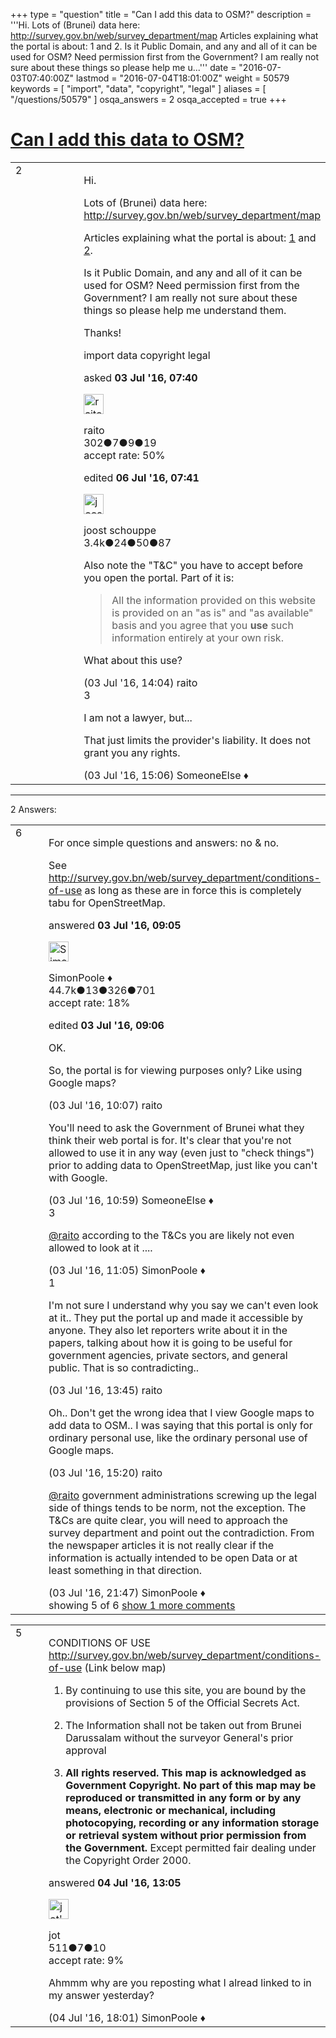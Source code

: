 +++
type = "question"
title = "Can I add this data to OSM?"
description = '''Hi. Lots of (Brunei) data here: http://survey.gov.bn/web/survey_department/map Articles explaining what the portal is about: 1 and 2. Is it Public Domain, and any and all of it can be used for OSM? Need permission first from the Government? I am really not sure about these things so please help me u...'''
date = "2016-07-03T07:40:00Z"
lastmod = "2016-07-04T18:01:00Z"
weight = 50579
keywords = [ "import", "data", "copyright", "legal" ]
aliases = [ "/questions/50579" ]
osqa_answers = 2
osqa_accepted = true
+++

<div class="headNormal">

# [Can I add this data to OSM?](/questions/50579/can-i-add-this-data-to-osm)

</div>

<div id="main-body">

<div id="askform">

<table id="question-table" style="width:100%;">
<colgroup>
<col style="width: 50%" />
<col style="width: 50%" />
</colgroup>
<tbody>
<tr>
<td style="width: 30px; vertical-align: top"><div class="vote-buttons">
<span id="post-50579-upvote" class="ajax-command post-vote up" rel="nofollow" title="I like this post (click again to cancel)"> </span>
<div id="post-50579-score" class="post-score" title="current number of votes">
2
</div>
<span id="post-50579-downvote" class="ajax-command post-vote down" rel="nofollow" title="I dont like this post (click again to cancel)"> </span> <span id="favorite-mark" class="ajax-command favorite-mark" rel="nofollow" title="mark/unmark this question as favorite (click again to cancel)"> </span>
<div id="favorite-count" class="favorite-count">
&#10;</div>
</div></td>
<td><div id="item-right">
<div class="question-body">
<p>Hi.</p>
<p>Lots of (Brunei) data here: <a href="http://survey.gov.bn/web/survey_department/map">http://survey.gov.bn/web/survey_department/map</a></p>
<p>Articles explaining what the portal is about: <a href="http://www.rtbnews.rtb.gov.bn/index.php?option=com_content&amp;view=article&amp;id=15870%3Ageoportal-survey&amp;Itemid=106">1</a> and <a href="http://www.bt.com.bn/frontpage-news-national/2013/11/29/portal-way-view-geospatial-data#sthash.Z9qt8vej.YPKIfkLx.dpbs">2</a>.</p>
<p>Is it Public Domain, and any and all of it can be used for OSM? Need permission first from the Government? I am really not sure about these things so please help me understand them.</p>
<p>Thanks!</p>
</div>
<div id="question-tags" class="tags-container tags">
<span class="post-tag tag-link-import" rel="tag" title="see questions tagged &#39;import&#39;">import</span> <span class="post-tag tag-link-data" rel="tag" title="see questions tagged &#39;data&#39;">data</span> <span class="post-tag tag-link-copyright" rel="tag" title="see questions tagged &#39;copyright&#39;">copyright</span> <span class="post-tag tag-link-legal" rel="tag" title="see questions tagged &#39;legal&#39;">legal</span>
</div>
<div id="question-controls" class="post-controls">
&#10;</div>
<div class="post-update-info-container">
<div class="post-update-info post-update-info-user">
<p>asked <strong>03 Jul '16, 07:40</strong></p>
<img src="https://secure.gravatar.com/avatar/edf8bc160bbf7f47d6cbc6979120b2c7?s=32&amp;d=identicon&amp;r=g" class="gravatar" width="32" height="32" alt="raito&#39;s gravatar image" />
<p><span>raito</span><br />
<span class="score" title="302 reputation points">302</span><span title="7 badges"><span class="badge1">●</span><span class="badgecount">7</span></span><span title="9 badges"><span class="silver">●</span><span class="badgecount">9</span></span><span title="19 badges"><span class="bronze">●</span><span class="badgecount">19</span></span><br />
<span class="accept_rate" title="Rate of the user&#39;s accepted answers">accept rate:</span> <span title="raito has one accepted answer">50%</span></p>
</div>
<div class="post-update-info post-update-info-edited">
<p><span> edited <strong>06 Jul '16, 07:41</strong> </span></p>
<img src="https://secure.gravatar.com/avatar/1df835d513b1282e0edd7405d29cd8d9?s=32&amp;d=identicon&amp;r=g" class="gravatar" width="32" height="32" alt="joost%20schouppe&#39;s gravatar image" />
<p><span>joost schouppe</span><br />
<span class="score" title="3427 reputation points"><span>3.4k</span></span><span title="24 badges"><span class="badge1">●</span><span class="badgecount">24</span></span><span title="50 badges"><span class="silver">●</span><span class="badgecount">50</span></span><span title="87 badges"><span class="bronze">●</span><span class="badgecount">87</span></span></p>
</div>
</div>
<div id="comments-container-50579" class="comments-container">
<span id="50586"></span>
<div id="comment-50586" class="comment">
<div id="post-50586-score" class="comment-score">
&#10;</div>
<div class="comment-text">
<p>Also note the "T&amp;C" you have to accept before you open the portal. Part of it is:</p>
<blockquote>
<p>All the information provided on this website is provided on an "as is" and "as available" basis and you agree that you <strong>use</strong> such information entirely at your own risk.</p>
</blockquote>
<p>What about this use?</p>
</div>
<div id="comment-50586-info" class="comment-info">
<span class="comment-age">(03 Jul '16, 14:04)</span> <span class="comment-user userinfo">raito</span>
</div>
</div>
<span id="50587"></span>
<div id="comment-50587" class="comment">
<div id="post-50587-score" class="comment-score">
3
</div>
<div class="comment-text">
<p>I am not a lawyer, but...</p>
<p>That just limits the provider's liability. It does not grant you any rights.</p>
</div>
<div id="comment-50587-info" class="comment-info">
<span class="comment-age">(03 Jul '16, 15:06)</span> <span class="comment-user userinfo">SomeoneElse ♦</span>
</div>
</div>
</div>
<div id="comment-tools-50579" class="comment-tools">
&#10;</div>
<div class="clear">
&#10;</div>
<div id="comment-50579-form-container" class="comment-form-container">
&#10;</div>
<div class="clear">
&#10;</div>
</div></td>
</tr>
</tbody>
</table>

------------------------------------------------------------------------

<div class="tabBar">

<span id="sort-top"></span>

<div class="headQuestions">

2 Answers:

</div>

</div>

<span id="50581"></span>

<div id="answer-container-50581" class="answer accepted-answer">

<table style="width:100%;">
<colgroup>
<col style="width: 50%" />
<col style="width: 50%" />
</colgroup>
<tbody>
<tr>
<td style="width: 30px; vertical-align: top"><div class="vote-buttons">
<span id="post-50581-upvote" class="ajax-command post-vote up" rel="nofollow" title="I like this post (click again to cancel)"> </span>
<div id="post-50581-score" class="post-score" title="current number of votes">
6
</div>
<span id="post-50581-downvote" class="ajax-command post-vote down" rel="nofollow" title="I dont like this post (click again to cancel)"> </span> <span class="accept-answer on" rel="nofollow" title="raito has selected this answer as the correct answer"> </span>
</div></td>
<td><div class="item-right">
<div class="answer-body">
<p>For once simple questions and answers: no &amp; no.</p>
<p>See <a href="http://survey.gov.bn/web/survey_department/conditions-of-use">http://survey.gov.bn/web/survey_department/conditions-of-use</a> as long as these are in force this is completely tabu for OpenStreetMap.</p>
</div>
<div class="answer-controls post-controls">
&#10;</div>
<div class="post-update-info-container">
<div class="post-update-info post-update-info-user">
<p>answered <strong>03 Jul '16, 09:05</strong></p>
<img src="https://secure.gravatar.com/avatar/ad2513d6f8e3d709d576ace900c12fa5?s=32&amp;d=identicon&amp;r=g" class="gravatar" width="32" height="32" alt="SimonPoole&#39;s gravatar image" />
<p><span>SimonPoole ♦</span><br />
<span class="score" title="44667 reputation points"><span>44.7k</span></span><span title="13 badges"><span class="badge1">●</span><span class="badgecount">13</span></span><span title="326 badges"><span class="silver">●</span><span class="badgecount">326</span></span><span title="701 badges"><span class="bronze">●</span><span class="badgecount">701</span></span><br />
<span class="accept_rate" title="Rate of the user&#39;s accepted answers">accept rate:</span> <span title="SimonPoole has 209 accepted answers">18%</span></p>
</div>
<div class="post-update-info post-update-info-edited">
<p><span> edited <strong>03 Jul '16, 09:06</strong> </span></p>
</div>
</div>
<div id="comments-container-50581" class="comments-container">
<span id="50582"></span>
<div id="comment-50582" class="comment">
<div id="post-50582-score" class="comment-score">
&#10;</div>
<div class="comment-text">
<p>OK.</p>
<p>So, the portal is for viewing purposes only? Like using Google maps?</p>
</div>
<div id="comment-50582-info" class="comment-info">
<span class="comment-age">(03 Jul '16, 10:07)</span> <span class="comment-user userinfo">raito</span>
</div>
</div>
<span id="50583"></span>
<div id="comment-50583" class="comment">
<div id="post-50583-score" class="comment-score">
&#10;</div>
<div class="comment-text">
<p>You'll need to ask the Government of Brunei what they think their web portal is for. It's clear that you're not allowed to use it in any way (even just to "check things") prior to adding data to OpenStreetMap, just like you can't with Google.</p>
</div>
<div id="comment-50583-info" class="comment-info">
<span class="comment-age">(03 Jul '16, 10:59)</span> <span class="comment-user userinfo">SomeoneElse ♦</span>
</div>
</div>
<span id="50584"></span>
<div id="comment-50584" class="comment">
<div id="post-50584-score" class="comment-score">
3
</div>
<div class="comment-text">
<p><a href="http://help.openstreetmap.org/users/9874/raito">@raito</a> according to the T&amp;Cs you are likely not even allowed to look at it ....</p>
</div>
<div id="comment-50584-info" class="comment-info">
<span class="comment-age">(03 Jul '16, 11:05)</span> <span class="comment-user userinfo">SimonPoole ♦</span>
</div>
</div>
<span id="50585"></span>
<div id="comment-50585" class="comment">
<div id="post-50585-score" class="comment-score">
1
</div>
<div class="comment-text">
<p>I'm not sure I understand why you say we can't even look at it.. They put the portal up and made it accessible by anyone. They also let reporters write about it in the papers, talking about how it is going to be useful for government agencies, private sectors, and general public. That is so contradicting..</p>
</div>
<div id="comment-50585-info" class="comment-info">
<span class="comment-age">(03 Jul '16, 13:45)</span> <span class="comment-user userinfo">raito</span>
</div>
</div>
<span id="50588"></span>
<div id="comment-50588" class="comment">
<div id="post-50588-score" class="comment-score">
&#10;</div>
<div class="comment-text">
<p>Oh.. Don't get the wrong idea that I view Google maps to add data to OSM.. I was saying that this portal is only for ordinary personal use, like the ordinary personal use of Google maps.</p>
</div>
<div id="comment-50588-info" class="comment-info">
<span class="comment-age">(03 Jul '16, 15:20)</span> <span class="comment-user userinfo">raito</span>
</div>
</div>
<span id="50592"></span>
<div id="comment-50592" class="comment not_top_scorer">
<div id="post-50592-score" class="comment-score">
&#10;</div>
<div class="comment-text">
<p><a href="http://help.openstreetmap.org/users/9874/raito">@raito</a> government administrations screwing up the legal side of things tends to be norm, not the exception. The T&amp;Cs are quite clear, you will need to approach the survey department and point out the contradiction. From the newspaper articles it is not really clear if the information is actually intended to be open Data or at least something in that direction.</p>
</div>
<div id="comment-50592-info" class="comment-info">
<span class="comment-age">(03 Jul '16, 21:47)</span> <span class="comment-user userinfo">SimonPoole ♦</span>
</div>
</div>
</div>
<div id="comment-tools-50581" class="comment-tools">
<span class="comments-showing"> showing 5 of 6 </span> <a href="#" class="show-all-comments-link">show 1 more comments</a>
</div>
<div class="clear">
&#10;</div>
<div id="comment-50581-form-container" class="comment-form-container">
&#10;</div>
<div class="clear">
&#10;</div>
</div></td>
</tr>
</tbody>
</table>

</div>

<span id="50607"></span>

<div id="answer-container-50607" class="answer">

<table style="width:100%;">
<colgroup>
<col style="width: 50%" />
<col style="width: 50%" />
</colgroup>
<tbody>
<tr>
<td style="width: 30px; vertical-align: top"><div class="vote-buttons">
<span id="post-50607-upvote" class="ajax-command post-vote up" rel="nofollow" title="I like this post (click again to cancel)"> </span>
<div id="post-50607-score" class="post-score" title="current number of votes">
5
</div>
<span id="post-50607-downvote" class="ajax-command post-vote down" rel="nofollow" title="I dont like this post (click again to cancel)"> </span>
</div></td>
<td><div class="item-right">
<div class="answer-body">
<p>CONDITIONS OF USE <a href="http://survey.gov.bn/web/survey_department/conditions-of-use">http://survey.gov.bn/web/survey_department/conditions-of-use</a> (Link below map)</p>
<ol>
<li><p>By continuing to use this site, you are bound by the provisions of Section 5 of the Official Secrets Act.</p></li>
<li><p>The Information shall not be taken out from Brunei Darussalam without the surveyor General's prior approval</p></li>
<li><p><strong>All rights reserved. This map is acknowledged as Government Copyright. No part of this map may be reproduced or transmitted in any form or by any means, electronic or mechanical, including photocopying, recording or any information storage or retrieval system without prior permission from the Government.</strong> Except permitted fair dealing under the Copyright Order 2000.</p></li>
</ol>
</div>
<div class="answer-controls post-controls">
&#10;</div>
<div class="post-update-info-container">
<div class="post-update-info post-update-info-user">
<p>answered <strong>04 Jul '16, 13:05</strong></p>
<img src="https://secure.gravatar.com/avatar/2ab3f311e46e4ba07af9ad75d4a3dc31?s=32&amp;d=identicon&amp;r=g" class="gravatar" width="32" height="32" alt="jot&#39;s gravatar image" />
<p><span>jot</span><br />
<span class="score" title="511 reputation points">511</span><span title="7 badges"><span class="silver">●</span><span class="badgecount">7</span></span><span title="10 badges"><span class="bronze">●</span><span class="badgecount">10</span></span><br />
<span class="accept_rate" title="Rate of the user&#39;s accepted answers">accept rate:</span> <span title="jot has one accepted answer">9%</span></p>
</div>
</div>
<div id="comments-container-50607" class="comments-container">
<span id="50612"></span>
<div id="comment-50612" class="comment">
<div id="post-50612-score" class="comment-score">
&#10;</div>
<div class="comment-text">
<p>Ahmmm why are you reposting what I alread linked to in my answer yesterday?</p>
</div>
<div id="comment-50612-info" class="comment-info">
<span class="comment-age">(04 Jul '16, 18:01)</span> <span class="comment-user userinfo">SimonPoole ♦</span>
</div>
</div>
</div>
<div id="comment-tools-50607" class="comment-tools">
&#10;</div>
<div class="clear">
&#10;</div>
<div id="comment-50607-form-container" class="comment-form-container">
&#10;</div>
<div class="clear">
&#10;</div>
</div></td>
</tr>
</tbody>
</table>

</div>

<div class="paginator-container-left">

</div>

</div>

</div>


